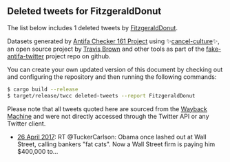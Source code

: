 ## Deleted tweets for FitzgeraldDonut

The list below includes 1 deleted tweets by
[FitzgeraldDonut](https://twitter.com/FitzgeraldDonut).



Datasets generated by [Antifa Checker 161 Project](https://twitter.com/antifacheck161) using ✨[cancel-culture](https://github.com/travisbrown/cancel-culture)✨, an open source project by 
[Travis Brown](https://twitter.com/travisbrown) and other tools as part of the 
[fake-antifa-twitter](https://github.com/antifacheck161/fake-antifa-twitter) project repo on github.

You can create your own updated version of this document by checking out and configuring the
repository and then running the following commands:

```bash
$ cargo build --release
$ target/release/twcc deleted-tweets --report FitzgeraldDonut
```

Please note that all tweets quoted here are sourced from the
[Wayback Machine](https://web.archive.org) and were not directly accessed through the Twitter API or
any Twitter client.

* [26 April 2017](https://web.archive.org/web/20170426040951/https://twitter.com/FitzgeraldDonut/status/857084283340677120): RT @TuckerCarlson: Obama once lashed out at Wall Street, calling bankers "fat cats". Now a Wall Street firm is paying him $400,000 to…  <!--857084283340677120-->
